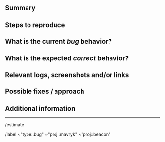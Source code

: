 <!---
1. Before opening a new issue, make sure it isn't a duplicate.

2. Include the name of the affected component, eg: account-transaction-list or scan-address

3. Fill all proposed paragraphs (even with NA, if nothing available)
--->

## Summary

<!--- Summarize the bug encountered concisely --->

## Steps to reproduce

<!--- How one can reproduce the issue - this is very important --->

## What is the current _bug_ behavior?

<!--- What actually happens --->

## What is the expected _correct_ behavior?

<!--- What you should see instead --->

## Relevant logs, screenshots and/or links

<!--- Paste any relevant logs - please use code blocks (```) to format console output,
logs, and code as it's tough to read otherwise. --->

## Possible fixes / approach

<!--- If you can, link to the line of code that might be responsible for the problem or describe how to solve it  --->

## Additional information

<!--- anything that might be important for whoever works with this issue  --->

---

<!--- if you know already how long it takes, add an estimate eg. 2h or 1d --->

/estimate

<!--- these standard labels will be added to this issue>--->

/label ~"type::bug" ~"proj::mavryk" ~"proj::beacon"

